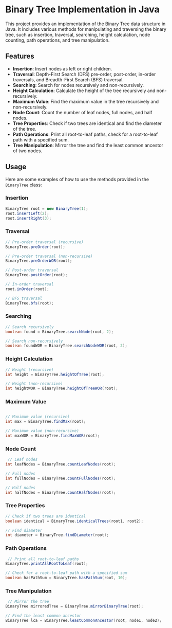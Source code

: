 # Binary Tree Implementation in Java

This project provides an implementation of the Binary Tree data structure in Java. It includes various methods for manipulating and traversing the binary tree, such as insertion, traversal, searching, height calculation, node counting, path operations, and tree manipulation.

## Features

- **Insertion**: Insert nodes as left or right children.
- **Traversal**: Depth-First Search (DFS) pre-order, post-order, in-order traversals, and Breadth-First Search (BFS) traversal.
- **Searching**: Search for nodes recursively and non-recursively.
- **Height Calculation**: Calculate the height of the tree recursively and non-recursively.
- **Maximum Value**: Find the maximum value in the tree recursively and non-recursively.
- **Node Count**: Count the number of leaf nodes, full nodes, and half nodes.
- **Tree Properties**: Check if two trees are identical and find the diameter of the tree.
- **Path Operations**: Print all root-to-leaf paths, check for a root-to-leaf path with a specified sum.
- **Tree Manipulation**: Mirror the tree and find the least common ancestor of two nodes.

## Usage

Here are some examples of how to use the methods provided in the `BinaryTree` class:

### Insertion

```java
BinaryTree root = new BinaryTree(1);
root.insertLeft(2);
root.insertRight(3); 
```

### Traversal
```java
// Pre-order traversal (recursive)
BinaryTree.preOrder(root);

// Pre-order traversal (non-recursive)
BinaryTree.preOrderWOR(root);

// Post-order traversal
BinaryTree.postOrder(root);

// In-order traversal
root.inOrder(root);

// BFS traversal
BinaryTree.bfs(root);
```

### Searching
```java
// Search recursively
boolean found = BinaryTree.searchNode(root, 2);

// Search non-recursively
boolean foundWOR = BinaryTree.searchNodeWOR(root, 2);
```

### Height Calculation
```java
// Height (recursive)
int height = BinaryTree.heightOfTree(root);

// Height (non-recursive)
int heightWOR = BinaryTree.heightOfTreeWOR(root);

```
### Maximum Value
```java

// Maximum value (recursive)
int max = BinaryTree.findMax(root);

// Maximum value (non-recursive)
int maxWOR = BinaryTree.findMaxWOR(root);
```
### Node Count
```java
 // Leaf nodes
int leafNodes = BinaryTree.countLeafNodes(root);

// Full nodes
int fullNodes = BinaryTree.countFullNodes(root);

// Half nodes
int halfNodes = BinaryTree.countHalfNodes(root);
```

### Tree Properties
```java
// Check if two trees are identical
boolean identical = BinaryTree.identicalTrees(root1, root2);

// Find diameter
int diameter = BinaryTree.findDiameter(root);
```
### Path Operations
```java
 // Print all root-to-leaf paths
BinaryTree.printAllRootToLeaf(root);

// Check for a root-to-leaf path with a specified sum
boolean hasPathSum = BinaryTree.hasPathSum(root, 10);
```
### Tree Manipulation
```java
 // Mirror the tree
BinaryTree mirroredTree = BinaryTree.mirrorBinaryTree(root);

// Find the least common ancestor
BinaryTree lca = BinaryTree.leastCommonAncestor(root, node1, node2);
```
